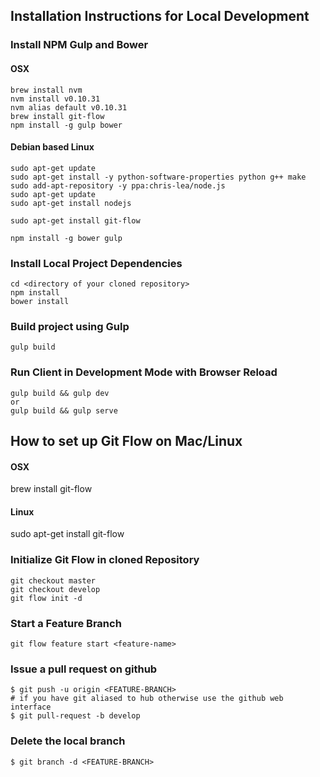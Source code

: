 ## Installation Instructions for Local Development

### Install NPM Gulp and Bower

#### OSX
    brew install nvm
    nvm install v0.10.31
    nvm alias default v0.10.31
    brew install git-flow
    npm install -g gulp bower

#### Debian based Linux
    sudo apt-get update
    sudo apt-get install -y python-software-properties python g++ make
    sudo add-apt-repository -y ppa:chris-lea/node.js
    sudo apt-get update
    sudo apt-get install nodejs
   
    sudo apt-get install git-flow
    
    npm install -g bower gulp 

### Install Local Project Dependencies 
    cd <directory of your cloned repository>
    npm install
    bower install

### Build project using Gulp
    gulp build
    
### Run Client in Development Mode with Browser Reload
    gulp build && gulp dev
    or 
    gulp build && gulp serve

## How to set up Git Flow on Mac/Linux

#### OSX
   brew install git-flow

#### Linux
   sudo apt-get install git-flow

### Initialize Git Flow in cloned Repository
    git checkout master
    git checkout develop
    git flow init -d

### Start a Feature Branch
    git flow feature start <feature-name>

### Issue a pull request on github
    $ git push -u origin <FEATURE-BRANCH>
    # if you have git aliased to hub otherwise use the github web interface
    $ git pull-request -b develop

### Delete the local branch
    $ git branch -d <FEATURE-BRANCH>
